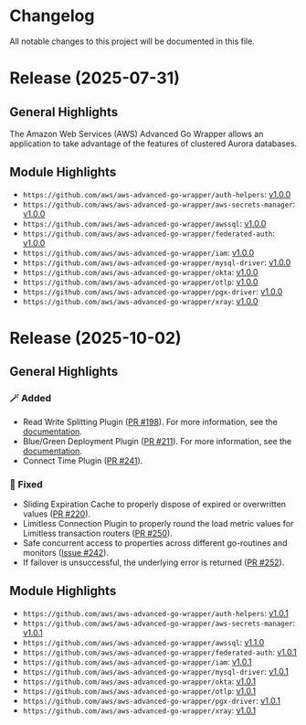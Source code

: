 # Changelog

All notable changes to this project will be documented in this file.

# Release (2025-07-31)
## General Highlights
The Amazon Web Services (AWS) Advanced Go Wrapper allows an application to take advantage of the features of clustered Aurora databases.

## Module Highlights
* `https://github.com/aws/aws-advanced-go-wrapper/auth-helpers`: [v1.0.0](auth-helpers/CHANGELOG.md#100---2025-07-31)
* `https://github.com/aws/aws-advanced-go-wrapper/aws-secrets-manager`: [v1.0.0](aws-secrets-manager/CHANGELOG.md#100---2025-07-31)
* `https://github.com/aws/aws-advanced-go-wrapper/awssql`: [v1.0.0](awssql/CHANGELOG.md#100---2025-07-31)
* `https://github.com/aws/aws-advanced-go-wrapper/federated-auth`: [v1.0.0](federated-auth/CHANGELOG.md#100---2025-07-31)
* `https://github.com/aws/aws-advanced-go-wrapper/iam`: [v1.0.0](iam/CHANGELOG.md#100---2025-07-31)
* `https://github.com/aws/aws-advanced-go-wrapper/mysql-driver`: [v1.0.0](mysql-driver/CHANGELOG.md#100---2025-07-31)
* `https://github.com/aws/aws-advanced-go-wrapper/okta`: [v1.0.0](okta/CHANGELOG.md#100---2025-07-31)
* `https://github.com/aws/aws-advanced-go-wrapper/otlp`: [v1.0.0](otlp/CHANGELOG.md#100---2025-07-31)
* `https://github.com/aws/aws-advanced-go-wrapper/pgx-driver`: [v1.0.0](pgx-driver/CHANGELOG.md#100---2025-07-31)
* `https://github.com/aws/aws-advanced-go-wrapper/xray`: [v1.0.0](xray/CHANGELOG.md#100---2025-07-31)

# Release (2025-10-02)

## General Highlights
### :magic_wand: Added
* Read Write Splitting Plugin ([PR #198](https://github.com/aws/aws-advanced-go-wrapper/pull/198)). For more information, see the [documentation](https://github.com/aws/aws-advanced-go-wrapper/blob/main/docs/user-guide/using-plugins/UsingTheReadWriteSplittingPlugin.md).
* Blue/Green Deployment Plugin ([PR #211](https://github.com/aws/aws-advanced-go-wrapper/pull/211)). For more information, see the [documentation](https://github.com/aws/aws-advanced-go-wrapper/blob/main/docs/user-guide/using-plugins/UsingTheBlueGreenPlugin.md).
* Connect Time Plugin ([PR #241](https://github.com/aws/aws-advanced-go-wrapper/pull/241)).

### :bug: Fixed
* Sliding Expiration Cache to properly dispose of expired or overwritten values ([PR #220](https://github.com/aws/aws-advanced-go-wrapper/pull/220)).
* Limitless Connection Plugin to properly round the load metric values for Limitless transaction routers ([PR #250](https://github.com/aws/aws-advanced-go-wrapper/pull/250)).
* Safe concurrent access to properties across different go-routines and monitors ([Issue #242](https://github.com/aws/aws-advanced-go-wrapper/issues/242)).
* If failover is unsuccessful, the underlying error is returned ([PR #252](https://github.com/aws/aws-advanced-go-wrapper/pull/252)).

## Module Highlights
* `https://github.com/aws/aws-advanced-go-wrapper/auth-helpers`: [v1.0.1](auth-helpers/CHANGELOG.md#101---2025-10-02)
* `https://github.com/aws/aws-advanced-go-wrapper/aws-secrets-manager`: [v1.0.1](aws-secrets-manager/CHANGELOG.md#101---2025-10-02)
* `https://github.com/aws/aws-advanced-go-wrapper/awssql`: [v1.1.0](awssql/CHANGELOG.md#110---2025-10-02)
* `https://github.com/aws/aws-advanced-go-wrapper/federated-auth`: [v1.0.1](federated-auth/CHANGELOG.md#101---2025-10-02)
* `https://github.com/aws/aws-advanced-go-wrapper/iam`: [v1.0.1](iam/CHANGELOG.md#101---2025-10-02)
* `https://github.com/aws/aws-advanced-go-wrapper/mysql-driver`: [v1.0.1](mysql-driver/CHANGELOG.md#101---2025-10-02)
* `https://github.com/aws/aws-advanced-go-wrapper/okta`: [v1.0.1](okta/CHANGELOG.md#101---2025-10-02)
* `https://github.com/aws/aws-advanced-go-wrapper/otlp`: [v1.0.1](otlp/CHANGELOG.md#101---2025-10-02)
* `https://github.com/aws/aws-advanced-go-wrapper/pgx-driver`: [v1.0.1](pgx-driver/CHANGELOG.md#101---2025-10-02)
* `https://github.com/aws/aws-advanced-go-wrapper/xray`: [v1.0.1](xray/CHANGELOG.md#101---2025-10-02)